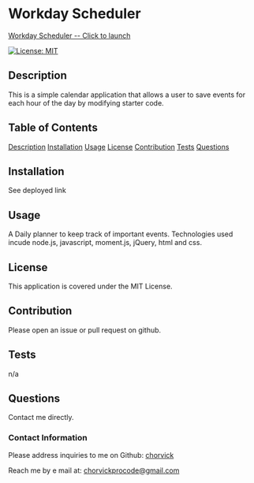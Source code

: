 # Workday Scheduler

[Workday Scheduler -- Click to launch](https://chorvick.github.io/workdayscheduler/)

[![License: MIT](https://img.shields.io/badge/License-MIT-yellow.svg)](https://opensource.org/licenses/MIT)

## Description

This is a simple calendar application that allows a user to save events for each hour of the day by modifying starter code.

## Table of Contents

[Description](#description)
[Installation](#installation)
[Usage](#usage)
[License](#license)
[Contribution](#contribution)
[Tests](#tests)
[Questions](#questions)

## Installation

See deployed link

## Usage

A Daily planner to keep track of important events. Technologies used incude node.js, javascript, moment.js, jQuery, html and css.

## License

This application is covered under the MIT License.

## Contribution

Please open an issue or pull request on github.

## Tests

n/a

## Questions

Contact me directly.

### Contact Information

Please address inquiries to me on Github: [chorvick](https://github.com/chorvick)

Reach me by e mail at: chorvickprocode@gmail.com
